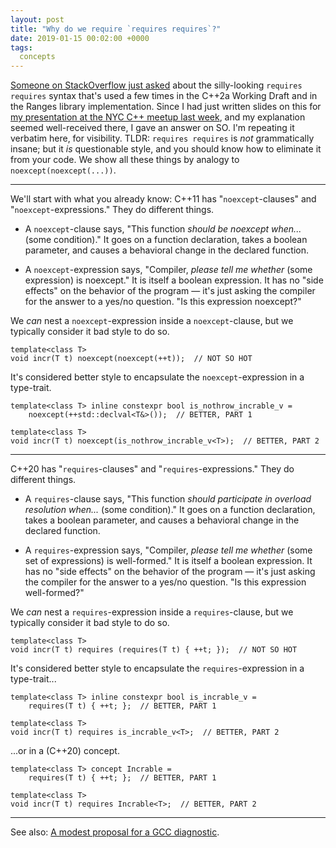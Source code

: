 ```yaml
---
layout: post
title: "Why do we require `requires requires`?"
date: 2019-01-15 00:02:00 +0000
tags:
  concepts
---
```


[Someone on StackOverflow just asked](https://stackoverflow.com/questions/54200988/why-do-we-require-requires-requires/)
about the silly-looking `requires requires` syntax that's used a few times
in the C++2a Working Draft and in the Ranges library implementation.
Since I had just written slides on this for
[my presentation at the NYC C++ meetup last week](https://www.meetup.com/nyccpp/events/256788175/),
and my explanation seemed well-received there, I gave an answer on SO. I'm
repeating it verbatim here, for visibility.
TLDR: `requires requires` is *not* grammatically insane;
but it *is* questionable style, and you should know how to eliminate it
from your code. We show all these things by analogy to `noexcept(noexcept(...))`.

----

We'll start with what you already know:
C++11 has "`noexcept`-clauses" and "`noexcept`-expressions." They do different things.

* A `noexcept`-clause says, "This function *should be noexcept when...* (some condition)."
    It goes on a function declaration, takes a boolean parameter, and causes a behavioral change
    in the declared function.

* A `noexcept`-expression says, "Compiler, _please tell me whether_ (some expression) is noexcept."
    It is itself a boolean expression. It has no "side effects" on the behavior of the program —
    it's just asking the compiler for the answer to a yes/no question. "Is this expression noexcept?"

We _can_ nest a `noexcept`-expression inside a `noexcept`-clause, but we typically consider
it bad style to do so.

    template<class T>
    void incr(T t) noexcept(noexcept(++t));  // NOT SO HOT

It's considered better style to encapsulate the `noexcept`-expression in a type-trait.

    template<class T> inline constexpr bool is_nothrow_incrable_v =
        noexcept(++std::declval<T&>());  // BETTER, PART 1

    template<class T>
    void incr(T t) noexcept(is_nothrow_incrable_v<T>);  // BETTER, PART 2

----

C++20 has "`requires`-clauses" and "`requires`-expressions." They do different things.

* A `requires`-clause says, "This function *should participate in overload resolution when...* (some condition)."
    It goes on a function declaration, takes a boolean parameter, and causes a behavioral change
    in the declared function.

* A `requires`-expression says, "Compiler, _please tell me whether_ (some set of expressions)
    is well-formed." It is itself a boolean expression. It has no "side effects" on the behavior
    of the program — it's just asking the compiler for the answer to a yes/no question.
    "Is this expression well-formed?"

We _can_ nest a `requires`-expression inside a `requires`-clause, but we typically consider
it bad style to do so.

    template<class T>
    void incr(T t) requires (requires(T t) { ++t; });  // NOT SO HOT

It's considered better style to encapsulate the `requires`-expression in a type-trait...

    template<class T> inline constexpr bool is_incrable_v =
        requires(T t) { ++t; };  // BETTER, PART 1

    template<class T>
    void incr(T t) requires is_incrable_v<T>;  // BETTER, PART 2

...or in a (C++20) concept.

    template<class T> concept Incrable =
        requires(T t) { ++t; };  // BETTER, PART 1

    template<class T>
    void incr(T t) requires Incrable<T>;  // BETTER, PART 2

----

See also: [A modest proposal for a GCC diagnostic](/blog/2018/04/09/long-long-long-is-too-long-for-gcc/).
